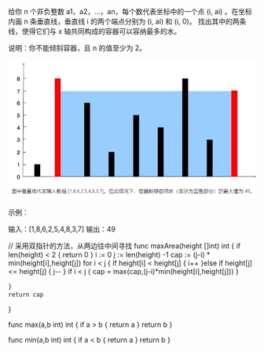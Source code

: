 给你 n 个非负整数 a1，a2，...，an，每个数代表坐标中的一个点 (i, ai) 。在坐标内画 n 条垂直线，垂直线 i 的两个端点分别为 (i, ai) 和 (i, 0)。
找出其中的两条线，使得它们与 x 轴共同构成的容器可以容纳最多的水。

说明：你不能倾斜容器，且 n 的值至少为 2。

![image](https://github.com/redamancyMS/Leetcode/blob/master/algorithms/images/container.png)

示例：

输入：[1,8,6,2,5,4,8,3,7]
输出：49

// 采用双指针的方法，从两边往中间寻找
func maxArea(height []int) int {
    if len(height) < 2 {
        return 0
    }
    i := 0
    j := len(height) -1 
    cap := (j-i) * min(height[i],height[j])
    for i < j {
        if height[i] < height[j] {
            i++
        }else if height[j] <= height[j] {
            j--
        }
        if i < j {
            cap = max(cap,(j-i)*min(height[i],height[j]))
        }
        
    }
    return cap
}

func max(a,b int) int {
    if a > b {
        return a
    }
    return b
}

func min(a,b int) int {
    if a < b {
        return a
    }
    return b 
}
